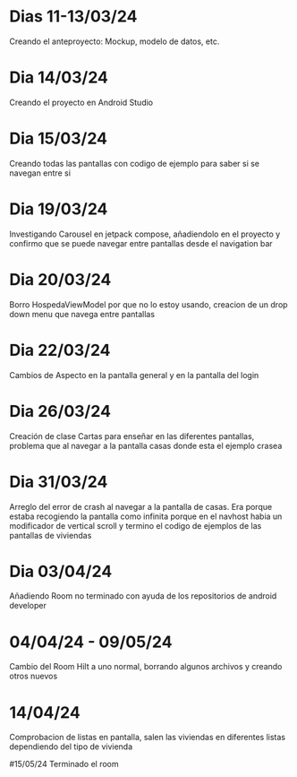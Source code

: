 # Dias 11-13/03/24
Creando el anteproyecto: Mockup, modelo de datos, etc.

# Dia 14/03/24
Creando el proyecto en Android Studio

# Dia 15/03/24
Creando todas las pantallas con codigo de ejemplo para saber si se navegan entre si

# Dia 19/03/24
Investigando Carousel en jetpack compose, añadiendolo en el proyecto y confirmo que se puede navegar entre pantallas desde el navigation bar

# Dia 20/03/24
Borro HospedaViewModel por que no lo estoy usando, creacion de un drop down menu que navega entre pantallas

# Dia 22/03/24
Cambios de Aspecto en la pantalla general y en la pantalla del login

# Dia 26/03/24
Creación de clase Cartas para enseñar en las diferentes pantallas, problema que al navegar a la pantalla casas donde esta el ejemplo crasea

# Dia 31/03/24
Arreglo del error de crash al navegar a la pantalla de casas. Era porque estaba recogiendo la pantalla como infinita porque en el navhost habia un modificador de vertical scroll y termino el codigo de ejemplos de las pantallas de viviendas 

# Dia 03/04/24
Añadiendo Room no terminado con ayuda de los repositorios de android developer

# 04/04/24 - 09/05/24
Cambio del Room Hilt a uno normal, borrando algunos archivos y creando otros nuevos

# 14/04/24
Comprobacion de listas en pantalla, salen las viviendas en diferentes listas dependiendo del tipo de vivienda

#15/05/24
Terminado el room
